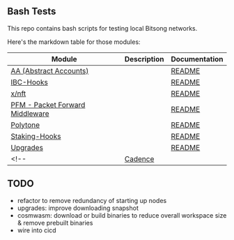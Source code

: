 ## Bash Tests

This repo contains bash scripts for testing local Bitsong networks.

Here's the markdown table for those modules:

| Module | Description | Documentation |
|--------|-------------|---------------|
| [AA (Abstract Accounts)](./interchain-accounts/) | | [README](./interchain-accounts/) |
| [IBC-Hooks](./ibchook/) | | [README](./ibchook/) |
| [x/nft](./nft/) | | [README](./nft/) |
| [PFM - Packet Forward Middleware](./pfm/README) | | [README](./pfm/README) |
| [Polytone](./polytone/README) | | [README](./polytone/README) |
| [Staking-Hooks](./staking-hooks/README) | | [README](./staking-hooks/README) |
| [Upgrades](./upgrade/) | | [README](./upgrade/) |
<!-- | [Cadence](./cadence/) | | [README](./cadence/) | -->
 
## TODO

- refactor to remove redundancy of starting up nodes
- upgrades: improve downloading snapshot
- cosmwasm: download or build binaries to reduce overall workspace size & remove prebuilt binaries
- wire into cicd

